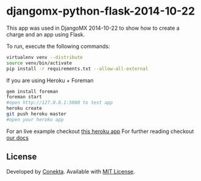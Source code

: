 djangomx-python-flask-2014-10-22
================================


This app was used in DjangoMX 2014-10-22 to show how to create a charge and an app using Flask.

To run, execute the following commands:

```bash
virtualenv venv --distribute
source venv/bin/activate
pip install -r requirements.txt --allow-all-external
```
If you are using Heroku + Foreman

```bash
gem install foreman
foreman start
#open http://127.0.0.1:5000 to test app
heroku create
git push heroku master
#open your heroku app
```

For an live example checkout [this heroku app](https://secret-crag-2820.herokuapp.com/)
For further reading checkout [our docs](https://www.conekta.io/es/docs/tutoriales/pagos-con-tarjeta)

License
-------
Developed by [Conekta](https://www.conekta.io). Available with [MIT License](LICENSE).
